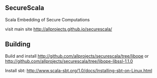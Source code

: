 ## SecureScala

Scala Embedding of Secure Computations

visit main site http://allprojects.github.io/securescala/

## Building

Build and install http://github.com/allprojects/securescala/tree/libope
or http://github.com/allprojects/securescala/tree/libope-libssl-1.1.0

Install sbt: http://www.scala-sbt.org/1.0/docs/Installing-sbt-on-Linux.html
